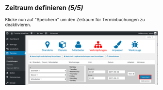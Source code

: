## Zeitraum definieren *(5/5)*

Klicke nun auf "Speichern" um den Zeitraum für Terminbuchungen zu deaktivieren.

![Was sind Zeiträume](./assets/create_link_5.jpg)
